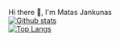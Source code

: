 Hi there 👋, I'm Matas Jankunas
<br>
[![Github stats](https://github-readme-stats.vercel.app/api?username=jankunasm)](https://github.com/jankunasm/github-readme-stats)
<br>
[![Top Langs](https://github-readme-stats.vercel.app/api/top-langs/?username=jankunasm)](https://github.com/jankunasm/github-readme-stats)
<!--
**jankunasm/jankunasm** is a ✨ _special_ ✨ repository because its `README.md` (this file) appears on your GitHub profile.

Here are some ideas to get you started:

- 🔭 I’m currently working on ...
- 🌱 I’m currently learning ...
- 👯 I’m looking to collaborate on ...
- 🤔 I’m looking for help with ...
- 💬 Ask me about ...
- 📫 How to reach me: ...
- 😄 Pronouns: ...
- ⚡ Fun fact: ...
-->
